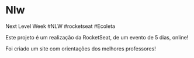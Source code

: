 # Nlw
Next Level Week #NLW #rocketseat #Ecoleta

Este projeto é um realização da RocketSeat, de um evento de 5 dias, online! 

Foi criado um site com orientações dos melhores professores!
